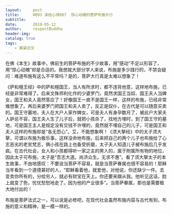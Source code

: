 ```yaml
---
layout:     post
title:      H093 读经心得007  惊心动魄的菩萨布施大行
subtitle:   
date:       2010-05-12
author:     respectBuddha
header-img: 
catalog: true
tags:
    - 黄粱旧文
---
```


在佛《本生》故事中，佛前生的菩萨布施的不少故事，用“感动”不足以形容了，用“惊心动魄”却是合适的。我想就大部分学人来说，布施是多少践行的，不禁会疑问：难道布施有这么不平常吗？是的，菩萨大行真是太难以想象了！

《萨和檀王经》中的萨和檀国王，当人有所求时，都不违背他意，这样地布施，已经是非常难得了。后来文殊师利化作的少婆罗门，竟然求国王当奴、国王夫人当婢女，国王和夫人竟然答应了！好像国王一直不是国王一样，这样的布施，已经非常难想象了。再后来婆罗门把国王和夫人卖了，反正是奴仆，在古代是可以随意买卖的。国王守墓地，夫人在大户人家作婢女，可是夫人有身孕数月了，被此户大家夫人妒忌不容，国王夫人生了儿子后，就把小孩杀了，找地方埋时，到了国王守的墓地，可是国王主人是规定没有交钱不许埋的，竟然就不埋自己的儿子，可是国王和夫人这样的布施却是“各无怨心”。艾，不能想象啊！《须大拏经》中的太子须大拏，可谓以布施为极乐事，这样没命地布施，后来把自己的两个儿子也布施给了心志恶劣的老贫梵志，俩小孩在路上也备受折磨，太子夫人知道儿子被布施后几乎发疯。在古代社会，女人和小孩都得听一家之主的男人的，属于附属所有物的地位，因此太子可布施，太子是“吾志大道。尚济众生。无求不惠”。看了须大拏太子的本生故事，不由地感叹：不要说当菩萨不容易，就是当菩萨眷属也很不容易的！耶稣当年看到一个道德甚好的人，“耶稣看着他，就爱他，对他说，你还缺少一件。去变卖你所有的，分给穷人，就必有财宝在天上。你还要来跟从我。他听见这话，脸上就变了色，忧忧愁愁地走了。因为他的产业很多”。当菩萨眷属，那也是需要极大地付出的！

布施是菩萨法式之一，可以说是必修吧，在现代社会虽然布施内容与古代有别，布施的意义和精神，是一模一样的。
